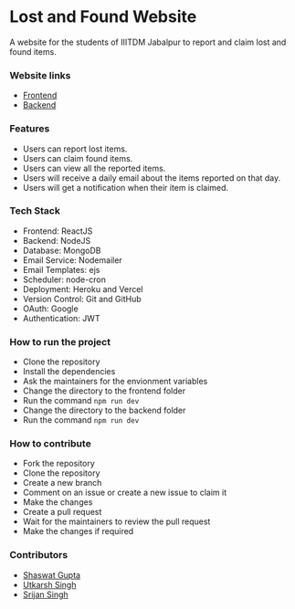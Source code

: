 # Lost and Found Website
 A website for the students of IIITDM Jabalpur to report and claim lost and found items.
 
### Website links

- [Frontend](https://lostandfoundiiitdmj.herokuapp.com)
- [Backend](https://lost-and-found-iiitdmj.herokuapp.com)

### Features

- Users can report lost items.
- Users can claim found items.
- Users can view all the reported items.
- Users will receive a daily email about the items reported on that day.
- Users will get a notification when their item is claimed.

### Tech Stack

- Frontend: ReactJS
- Backend: NodeJS
- Database: MongoDB
- Email Service: Nodemailer
- Email Templates: ejs
- Scheduler: node-cron
- Deployment: Heroku and Vercel
- Version Control: Git and GitHub
- OAuth: Google
- Authentication: JWT


### How to run the project

- Clone the repository
- Install the dependencies
- Ask the maintainers for the envionment variables
- Change the directory to the frontend folder
- Run the command `npm run dev`
- Change the directory to the backend folder
- Run the command `npm run dev`

### How to contribute

- Fork the repository
- Clone the repository
- Create a new branch
- Comment on an issue or create a new issue to claim it
- Make the changes
- Create a pull request
- Wait for the maintainers to review the pull request
- Make the changes if required


### Contributors

- [Shaswat Gupta](https://github.com/masterchief164)
- [Utkarsh Singh](https://github.com/singhutkarshh)
- [Srijan Singh](https://github.com/sri2dark)
